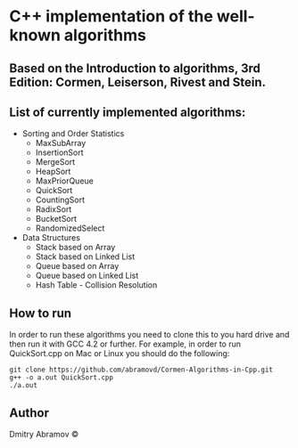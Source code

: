 # C++ implementation of the well-known algorithms

## Based on the  Introduction to algorithms, 3rd Edition: Cormen, Leiserson, Rivest and Stein.

## List of currently implemented algorithms:
* Sorting and Order Statistics
  * MaxSubArray
  * InsertionSort
  * MergeSort
  * HeapSort
  * MaxPriorQueue
  * QuickSort
  * CountingSort
  * RadixSort
  * BucketSort
  * RandomizedSelect
* Data Structures
  * Stack based on Array
  * Stack based on Linked List
  * Queue based on Array
  * Queue based on Linked List
  * Hash Table - Collision Resolution

## How to run

In order to run these algorithms you need to clone this to you hard drive and then run it with GCC 4.2 or further. For example, in order to run QuickSort.cpp on Mac or Linux you should do the following:

```
git clone https://github.com/abramovd/Cormen-Algorithms-in-Cpp.git
g++ -o a.out QuickSort.cpp
./a.out
```

## Author
Dmitry Abramov &copy;